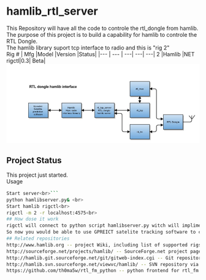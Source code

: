 # hamlib_rtl_server
This Repository will have all the code to controle the rtl_dongle from hamlib.<br>
The purpose of this project is to build a capability for hamlib to controle the RTL Dongle.<br>
The hamlib library suport tcp interface to radio and this is "rig 2"<br>
 Rig # | Mfg                    |Model                   |Version         |Status|
 |--- | --- | ---| ---| ---|
 2  |Hamlib |NET rigctl|0.3| Beta|
![Alt text](rtl_dongle_hamlib_server.jpg?raw=true "Block diagram")<br>
## Project Status
This project just started.<br>
Usage<br>
```bash
Start server<br>```
python hamlibserver.py& <br>
Start hamlib rigctl<br>
rigctl -m 2 -r localhost:4575<br>
## How dose it work
rigctl will connect to python script hamlibserver.py witch will impliment the rtl-sdr interface to rtl_fm to controle frequensy and mode for the TCP stream by using the rtl_mux utility.<br>
So now you would be able to use GPREICT satelite tracking software to controle your SDR dongle (rtl dongle)<br>
## Related repositories
http://www.hamlib.org -- project Wiki, including list of supported rigs.<br>
http://sourceforge.net/projects/hamlib/ -- SourceForge.net project page.<br>
http://hamlib.git.sourceforge.net/git/gitweb-index.cgi -- Git repository via Web.<br>
http://hamlib.svn.sourceforge.net/viewvc/hamlib/ -- SVN repository via Web.<br>
https://github.com/th0ma5w/rtl_fm_python -- python frontend for rtl_fm.<br>
